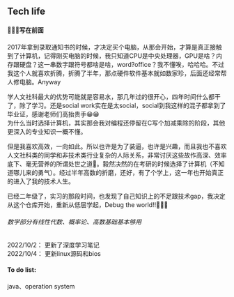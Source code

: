 ## Tech life
#### 🍕🍕🍕写在前面  
 2017年拿到录取通知书的时候，才决定买个电脑，从那会开始，才算是真正接触到了计算机，记得刚买电脑的时候，我只知道CPU是中央处理器，GPU是啥？内存跟硬盘？这一串数字跟符号都啥是啥，word?office？我不懂唉，哈哈哈。不过我这个人就喜欢折腾，折腾了半年，那点硬件软件基本就如数家珍，后面还经常帮人修电脑。Anyway  
 
 学人文社科最大的优势可能就是容易水，那几年过的很开心，四年时间什么都干了，除了学习。还是social work实在是太social，social到我这样的混子都拿到了毕业证，感谢老师们高抬贵手😁😁  
 为什么当时选择计算机，其实那会我对编程还停留在C写个加减乘除的阶段，其他更深入的专业知识一概不懂。  
 
 但是我喜欢高效，一向如此。所以也许是为了装逼，也许是兴趣，而且我也不喜欢人文社科类的同学和非技术类行业复杂的人际关系，非常讨厌这些故作高深、效率底下、毫无营养的所谓处世之道🥵。毅然决然的在考研的时候选择了计算机（不知道哪儿来的勇气）。经过半年高数的折磨，还好，有了个学上，这一年也开始真正的进入了我的技术人生。  
 
 已经二年级了，实习的那段时间，也发现了自己知识上的不足跟技术gap，我决定从这个仓库开始，重新从低层学起，Debug the world!!🚀🚀🚀

######  数学部分有线性代数、概率论、高数基础基本够用  
2022/10/2： 更新了深度学习笔记  
2022/10/4： 更新linux源码和bios
####  To do list:
  java、operation system
